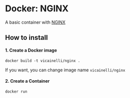 # Docker: NGINX

A basic container with [NGINX](https://www.nginx.com/)

## How to install

#### 1. Create a Docker image

```
docker build -t vicainelli/nginx .
```

If you want, you can change image name `vicainelli/nginx`

#### 2. Create a Container

```
docker run
```